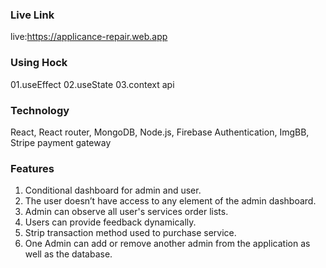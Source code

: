 ### Live Link
live:https://applicance-repair.web.app

### Using Hock
01.useEffect
02.useState
03.context api


### Technology
 React, React router, MongoDB, Node.js, Firebase Authentication, ImgBB, Stripe payment gateway

### Features


1. Conditional dashboard for admin and user. 
2. The user doesn’t have access to any element of the admin dashboard. 
3. Admin can observe all user's services order lists.
4. Users can provide feedback dynamically.
5. Strip transaction method used to purchase service.  
6. One Admin can add or remove another admin from the application as well as the database.